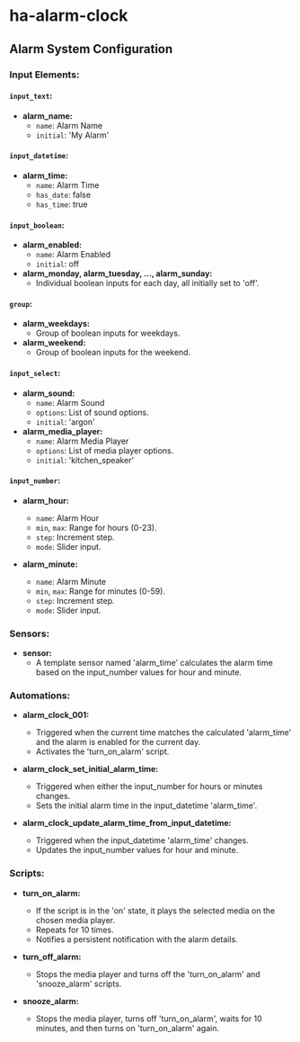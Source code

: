 # ha-alarm-clock
## Alarm System Configuration

### Input Elements:

#### `input_text`:
- **alarm_name:**
  - `name`: Alarm Name
  - `initial`: 'My Alarm'

#### `input_datetime`:
- **alarm_time:**
  - `name`: Alarm Time
  - `has_date`: false
  - `has_time`: true

#### `input_boolean`:
- **alarm_enabled:**
  - `name`: Alarm Enabled
  - `initial`: off
- **alarm_monday, alarm_tuesday, ..., alarm_sunday:**
  - Individual boolean inputs for each day, all initially set to 'off'.

#### `group`:
- **alarm_weekdays:**
  - Group of boolean inputs for weekdays.
- **alarm_weekend:**
  - Group of boolean inputs for the weekend.

#### `input_select`:
- **alarm_sound:**
  - `name`: Alarm Sound
  - `options`: List of sound options.
  - `initial`: 'argon'
- **alarm_media_player:**
  - `name`: Alarm Media Player
  - `options`: List of media player options.
  - `initial`: 'kitchen_speaker'

#### `input_number`:
- **alarm_hour:**
  - `name`: Alarm Hour
  - `min`, `max`: Range for hours (0-23).
  - `step`: Increment step.
  - `mode`: Slider input.

- **alarm_minute:**
  - `name`: Alarm Minute
  - `min`, `max`: Range for minutes (0-59).
  - `step`: Increment step.
  - `mode`: Slider input.

### Sensors:

- **sensor:**
  - A template sensor named 'alarm_time' calculates the alarm time based on the input_number values for hour and minute.

### Automations:

- **alarm_clock_001:**
  - Triggered when the current time matches the calculated 'alarm_time' and the alarm is enabled for the current day.
  - Activates the 'turn_on_alarm' script.

- **alarm_clock_set_initial_alarm_time:**
  - Triggered when either the input_number for hours or minutes changes.
  - Sets the initial alarm time in the input_datetime 'alarm_time'.

- **alarm_clock_update_alarm_time_from_input_datetime:**
  - Triggered when the input_datetime 'alarm_time' changes.
  - Updates the input_number values for hour and minute.

### Scripts:

- **turn_on_alarm:**
  - If the script is in the 'on' state, it plays the selected media on the chosen media player.
  - Repeats for 10 times.
  - Notifies a persistent notification with the alarm details.

- **turn_off_alarm:**
  - Stops the media player and turns off the 'turn_on_alarm' and 'snooze_alarm' scripts.

- **snooze_alarm:**
  - Stops the media player, turns off 'turn_on_alarm', waits for 10 minutes, and then turns on 'turn_on_alarm' again.


